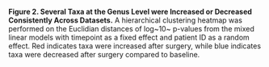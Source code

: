 **Figure 2. Several Taxa at the Genus Level were Increased or Decreased Consistently Across Datasets.**  A hierarchical clustering heatmap was performed on the Euclidian distances of log~10~ p-values from the mixed linear models with timepoint as a fixed effect and patient ID as a random effect. Red indicates taxa were increased after surgery, while blue indicates taxa were decreased after surgery compared to baseline. 
